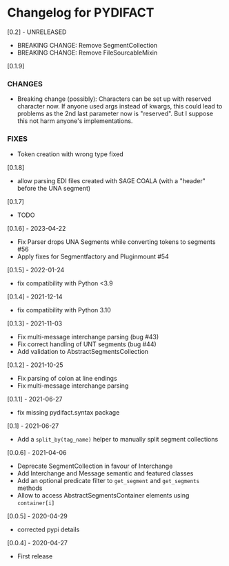 # Changelog for PYDIFACT


[0.2] - UNRELEASED
- BREAKING CHANGE: Remove SegmentCollection
- BREAKING CHANGE: Remove FileSourcableMixin

[0.1.9]
### CHANGES
- Breaking change (possibly): Characters can be set up with reserved character now. If anyone used args instead of kwargs, this could lead to problems as the 2nd last parameter now is "reserved". But I suppose this not harm anyone's implementations.
### FIXES
- Token creation with wrong type fixed

[0.1.8]
- allow parsing EDI files created with SAGE COALA (with a "header" before the UNA segment)

[0.1.7]
- TODO

[0.1.6] - 2023-04-22
- Fix Parser drops UNA Segments while converting tokens to segments #56
- Apply fixes for Segmentfactory and Pluginmount #54

[0.1.5] - 2022-01-24
- fix compatibility with Python <3.9
 
[0.1.4] - 2021-12-14
- fix compatibility with Python 3.10

[0.1.3] - 2021-11-03
- Fix multi-message interchange parsing (bug #43)
- Fix correct handling of UNT segments (bug #44)
- Add validation to AbstractSegmentsCollection

[0.1.2] - 2021-10-25
- Fix parsing of colon at line endings
- Fix multi-message interchange parsing

[0.1.1] - 2021-06-27
- fix missing pydifact.syntax package

[0.1] - 2021-06-27
- Add a `split_by(tag_name)` helper to manually split segment collections

[0.0.6] - 2021-04-06
- Deprecate SegmentCollection in favour of Interchange
- Add Interchange and Message semantic and featured classes
- Add an optional predicate filter to `get_segment` and `get_segments` methods
- Allow to access AbstractSegmentsContainer elements using `container[i]`

[0.0.5] - 2020-04-29
- corrected pypi details

[0.0.4] - 2020-04-27
- First release
